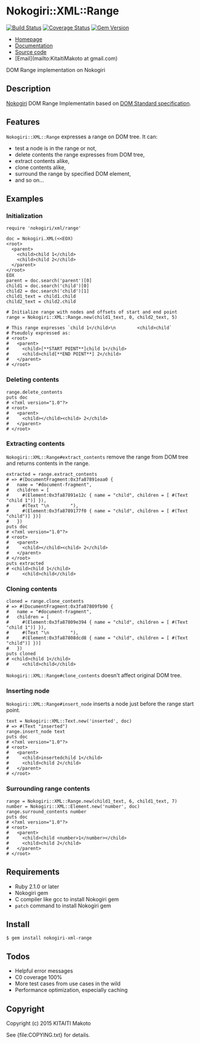 Nokogiri::XML::Range
====================

[![Build Status](https://travis-ci.org/KitaitiMakoto/nokogiri-xml-range.svg?branch=master)](https://travis-ci.org/KitaitiMakoto/nokogiri-xml-range)
[![Coverage Status](https://coveralls.io/repos/KitaitiMakoto/nokogiri-xml-range/badge.svg?branch=master&service=github)](https://coveralls.io/github/KitaitiMakoto/nokogiri-xml-range?branch=master)
[![Gem Version](https://badge.fury.io/rb/nokogiri-xml-range.svg)](http://badge.fury.io/rb/nokogiri-xml-range)

* [Homepage](https://rubygems.org/gems/nokogiri-xml-range)
* [Documentation](http://rubydoc.info/gems/nokogiri-xml-range)
* [Source code](https://github.com/KitaitiMakoto/nokogiri-xml-range)
* [Email](mailto:KitaitiMakoto at gmail.com)

DOM Range implementation on Nokogiri

Description
-----------

[Nokogiri][] DOM Range Implementatin based on [DOM Standard specification][range spec].

[Nokogiri]: http://www.nokogiri.org/
[range spec]: https://dom.spec.whatwg.org/#ranges

Features
--------

`Nokogiri::XML::Range` expresses a range on DOM tree. It can:

* test a node is in the range or not,
* delete contents the range expresses from DOM tree,
* extract contents alike,
* clone contents alike,
* surround the range by specified DOM element,
* and so on...

Examples
--------

### Initialization ###

    require 'nokogiri/xml/range'
    
    doc = Nokogiri.XML(<<EOX)
    <root>
      <parent>
        <child>child 1</child>
        <child>child 2</child>
      </parent>
    </root>
    EOX
    parent = doc.search('parent')[0]
    child1 = doc.search('child')[0]
    child2 = doc.search('child')[1]
    child1_text = child1.child
    child2_text = child2.child

    # Initialize range with nodes and offsets of start and end point
    range = Nokogiri::XML::Range.new(child1_text, 0, child2_text, 5)

    # This range expresses `child 1</child>\n        <child>child`
    # Pseudoly expressed as:
    # <root>
    #   <parent>
    #     <child>[**START POINT**]child 1</child>
    #     <child>child[**END POINT**] 2</child>
    #   </parent>
    # </root>

### Deleting contents ###

    range.delete_contents
    puts doc
    # <?xml version="1.0"?>
    # <root>
    #   <parent>
    #     <child></child><child> 2</child>
    #   </parent>
    # </root>

### Extracting contents ###

`Nokogiri::XML::Range#extract_contents` remove the range from DOM tree and returns contents in the range.

    extracted = range.extract_contents
    # => #(DocumentFragment:0x3fa87891eaa0 {
    #   name = "#document-fragment",
    #   children = [
    #     #(Element:0x3fa87891e12c { name = "child", children = [ #(Text "child 1")] }),
    #     #(Text "\n        "),
    #     #(Element:0x3fa8789177f0 { name = "child", children = [ #(Text "child")] })]
    #   })
    puts doc
    # <?xml version="1.0"?>
    # <root>
    #   <parent>
    #     <child></child><child> 2</child>
    #   </parent>
    # </root>
    puts extracted
    # <child>child 1</child>
    #     <child>child</child>

### Cloning contents ###

    cloned = range.clone_contents
    # => #(DocumentFragment:0x3fa87809fb90 {
    #   name = "#document-fragment",
    #   children = [
    #     #(Element:0x3fa87809e394 { name = "child", children = [ #(Text "child 1")] }),
    #     #(Text "\n        "),
    #     #(Element:0x3fa87808dcd8 { name = "child", children = [ #(Text "child")] })]
    #   })
    puts cloned
    # <child>child 1</child>
    #     <child>child</child>

`Nokogiri::XML::Range#clone_contents` doesn't affect original DOM tree.

### Inserting node ###

`Nokogiri::XML::Range#insert_node` inserts a node just before the range start point.

    text = Nokogiri::XML::Text.new('inserted', doc)
    # => #(Text "inserted")
    range.insert_node text
    puts doc
    # <?xml version="1.0"?>
    # <root>
    #   <parent>
    #     <child>insertedchild 1</child>
    #     <child>child 2</child>
    #   </parent>
    # </root>

### Surrounding range contents ###

    range = Nokogiri::XML::Range.new(child1_text, 6, child1_text, 7)
    number = Nokogiri::XML::Element.new('number', doc)
    range.surround_contents number
    puts doc
    # <?xml version="1.0"?>
    # <root>
    #   <parent>
    #     <child>child <number>1</number></child>
    #     <child>child 2</child>
    #   </parent>
    # </root>

Requirements
------------

* Ruby 2.1.0 or later
* Nokogiri gem
* C compiler like gcc to install Nokogiri gem
* `patch` command to install Nokogiri gem

Install
-------

    $ gem install nokogiri-xml-range

Todos
-----

* Helpful error messages
* C0 coverage 100%
* More test cases from use cases in the wild
* Performance optimization, especially caching

Copyright
---------

Copyright (c) 2015 KITAITI Makoto

See {file:COPYING.txt} for details.
